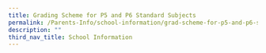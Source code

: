 ```yaml
---
title: Grading Scheme for P5 and P6 Standard Subjects
permalink: /Parents-Info/school-information/grad-scheme-for-p5-and-p6-standard-subjects/
description: ""
third_nav_title: School Information
---
```

